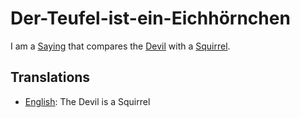# Der-Teufel-ist-ein-Eichhörnchen

I am a [Saying](200100000.md) that compares the [Devil](647004.md) with a [Squirrel](40210002.md).

## Translations

- [English](600006.md): The Devil is a Squirrel
